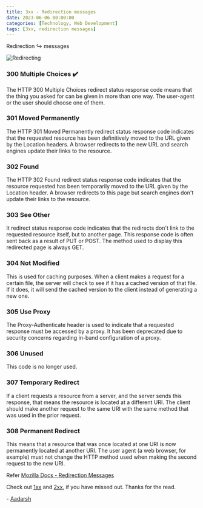```yaml
---
title: 3xx - Redirection messages
date: 2023-06-06 00:00:00 
categories: [Technology, Web Development]
tags: [3xx, redirection messages]
---
```



Redirection ↪️ messages

![Redirecting](https://media.giphy.com/media/ddZ2mYhxhh69wEpSVz/giphy.gif)

### 300 Multiple Choices ✔️

The HTTP 300 Multiple Choices redirect status response code means that the thing you asked for can be given in more than one way. The user-agent or the user should choose one of them.


### 301 Moved Permanently

The HTTP 301 Moved Permanently redirect status response code indicates that the requested resource has been definitively moved to the URL given by the Location headers. A browser redirects to the new URL and search engines update their links to the resource.

### 302 Found

The HTTP 302 Found redirect status response code indicates that the resource requested has been temporarily moved to the URL given by the Location header. A browser redirects to this page but search engines don't update their links to the resource.

### 303 See Other

It redirect status response code indicates that the redirects don't link to the requested resource itself, but to another page. This response code is often sent back as a result of PUT or POST. The method used to display this redirected page is always GET.

### 304 Not Modified

This is used for caching purposes. When a client makes a request for a certain file, the server will check to see if it has a cached version of that file. If it does, it will send the cached version to the client instead of generating a new one.

### 305 Use Proxy

The Proxy-Authenticate header is used to indicate that a requested response must be accessed by a proxy. It has been deprecated due to security concerns regarding in-band configuration of a proxy.

### 306 Unused

This code is no longer used.

### 307 Temporary Redirect

If a client requests a resource from a server, and the server sends this response, that means the resource is located at a different URI. The client should make another request to the same URI with the same method that was used in the prior request.

### 308 Permanent Redirect

This means that a resource that was once located at one URI is now permanently located at another URI. The user agent (a web browser, for example) must not change the HTTP method used when making the second request to the new URI.

Refer [Mozilla Docs - Redirection Messages](https://developer.mozilla.org/en-US/docs/Web/HTTP/Status#redirection_messages
)

Check out [1xx](https://community.codenewbie.org/engineeredsoul/1xx-informational-2bo2) and [2xx](https://community.codenewbie.org/engineeredsoul/successful-response-200-15nm), if you have missed out. Thanks for the read.


\- [Aadarsh](https://twitter.com/dotAadarsh)

